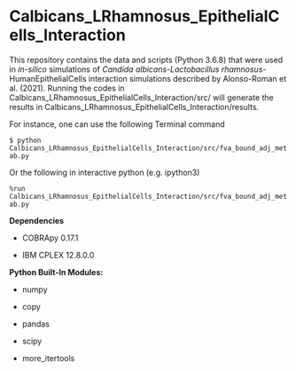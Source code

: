# Calbicans_LRhamnosus_EpithelialCells_Interaction

This repository contains the data and scripts (Python 3.6.8) that were used in *in-silico* simulations of *Candida albicans*-*Lactobacillus rhamnosus*-HumanEpithelialCells interaction simulations described by Alonso-Roman et al. (2021).
Running the codes in Calbicans_LRhamnosus_EpithelialCells_Interaction/src/ will generate the results in Calbicans_LRhamnosus_EpithelialCells_Interaction/results.

For instance, one can use the following Terminal command

`$ python Calbicans_LRhamnosus_EpithelialCells_Interaction/src/fva_bound_adj_metab.py`

Or the following in interactive python (e.g. ipython3)

`%run Calbicans_LRhamnosus_EpithelialCells_Interaction/src/fva_bound_adj_metab.py`

**Dependencies**

* COBRApy 0.17.1

* IBM CPLEX 12.8.0.0



**Python Built-In Modules:**

* numpy

* copy

* pandas

* scipy

* more_itertools
